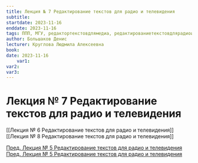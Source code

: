 ```yaml
---
title: Лекция № 7 Редактирование текстов для радио и телевидения
subtitle:
startdate: 2023-11-16
enddate: 2023-11-16
tags: ППП, МГУ, редактортекстовдлямедиа, редактированиетекстовдлярадиоителевидения
author: Большаков Денис
lecturer: Круглова Людмила Алексеевна
book:
date: 2023-11-16
	var1:
var2:
var3:
---
```

# Лекция № 7 Редактирование текстов для радио и телевидения


[[Лекция № 6 Редактирование текстов для радио и телевидения]]     [[Лекция № 8 Редактирование текстов для радио и телевидения]]

[Пред. Лекция № 5 Редактирование текстов для радио и телевидения](https://github.com/denisbolshakoff/MSU/blob/main/Редактирование%20текстов%20для%20радио%20и%20телевидения/Лекция%20№%206%20Редактирование%20текстов%20для%20радио%20и%20телевидения.md)      [Пред. Лекция № 5 Редактирование текстов для радио и телевидения](https://github.com/denisbolshakoff/MSU/blob/main/Редактирование%20текстов%20для%20радио%20и%20телевидения/Лекция%20№%208%20Редактирование%20текстов%20для%20радио%20и%20телевидения.md)